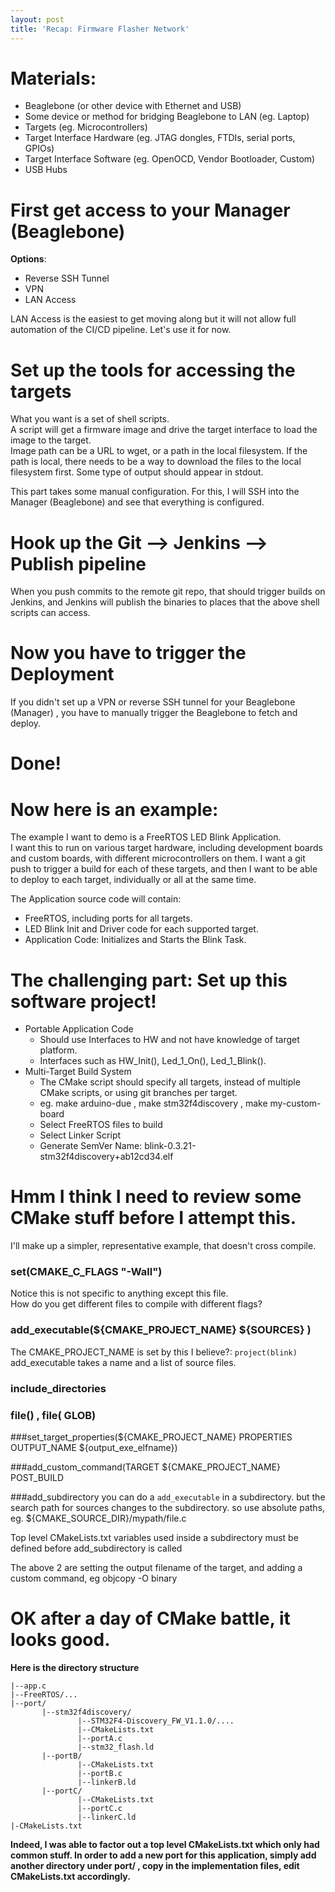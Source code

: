 ```yaml
---
layout: post
title: 'Recap: Firmware Flasher Network'
---
```

# Materials:
* Beaglebone (or other device with Ethernet and USB)
* Some device or method for bridging Beaglebone to LAN (eg. Laptop)
* Targets (eg. Microcontrollers)
* Target Interface Hardware (eg. JTAG dongles, FTDIs, serial ports, GPIOs)
* Target Interface Software (eg. OpenOCD, Vendor Bootloader, Custom)
* USB Hubs

# First get access to your Manager (Beaglebone)
**Options**:  
* Reverse SSH Tunnel
* VPN
* LAN Access
  
LAN Access is the easiest to get moving along but it will not allow full automation of the CI/CD pipeline.  Let's use it for now.  
  
# Set up the tools for accessing the targets
What you want is a set of shell scripts.  
A script will get a firmware image and drive the target interface to load the image to the target.  
Image path can be a URL to wget, or a path in the local filesystem.  If the path is local, there needs to be a way to download the files to the local filesystem first.
Some type of output should appear in stdout.
  
This part takes some manual configuration.  For this, I will SSH into the Manager (Beaglebone) and see that everything is configured.
  
# Hook up the Git --> Jenkins --> Publish pipeline
When you push commits to the remote git repo, that should trigger
builds on Jenkins, and Jenkins will publish the binaries
to places that the above shell scripts can access.
  
# Now you have to trigger the Deployment
If you didn't set up a VPN or reverse SSH tunnel for your Beaglebone (Manager) , you have to manually trigger the Beaglebone to fetch and deploy.
  
# Done!  
# Now here is an example:
  
The example I want to demo is a FreeRTOS LED Blink Application.  
I want this to run on various target hardware, including
development boards and custom boards, with different microcontrollers on them.  I want a git push to trigger a build for each of these targets, and then I want to be able to deploy to each target, individually or all at the same time.


The Application source code will contain:  
* FreeRTOS, including ports for all targets.
* LED Blink Init and Driver code for each supported target.
* Application Code: Initializes and Starts the Blink Task.
  
# The challenging part:  Set up this software project!
* Portable Application Code
    * Should use Interfaces to HW and not have knowledge of target platform.
    * Interfaces such as HW_Init(), Led_1_On(), Led_1_Blink().
* Multi-Target Build System
    * The CMake script should specify all targets, instead of multiple CMake scripts, or using git branches per target.
    * eg. make arduino-due , make stm32f4discovery , make my-custom-board
    * Select FreeRTOS files to build
    * Select Linker Script
    * Generate SemVer Name:  blink-0.3.21-stm32f4discovery+ab12cd34.elf
  
  
# Hmm I think I need to review some CMake stuff before I attempt this.
I'll make up a simpler, representative example, that doesn't cross compile.  
### set(CMAKE_C_FLAGS "-Wall")
Notice this is not specific to anything except this file.  
How do you get different files to compile with different flags?
### add_executable(${CMAKE_PROJECT_NAME} ${SOURCES} )
The CMAKE_PROJECT_NAME is set by this I believe?: `project(blink)`  
add_executable takes a name and a list of source files.  

### include_directories
### file() , file( GLOB)
###set_target_properties(${CMAKE_PROJECT_NAME} PROPERTIES OUTPUT_NAME ${output_exe_elfname})

###add_custom_command(TARGET ${CMAKE_PROJECT_NAME} POST_BUILD

###add_subdirectory
you can do a `add_executable` in a subdirectory.
but the search path for sources changes to the subdirectory.
so use absolute paths, eg. ${CMAKE_SOURCE_DIR}/mypath/file.c
  
Top level CMakeLists.txt variables used inside a subdirectory
must be defined before add_subdirectory is called
  
The above 2 are setting the output filename of the target, and adding a custom command, eg objcopy -O binary 
  
# OK after a day of CMake battle, it looks good.
**Here is the directory structure**
```
|--app.c
|--FreeRTOS/...
|--port/
       |--stm32f4discovery/
               |--STM32F4-Discovery_FW_V1.1.0/....
               |--CMakeLists.txt
               |--portA.c
               |--stm32_flash.ld
       |--portB/
               |--CMakeLists.txt
               |--portB.c
               |--linkerB.ld
       |--portC/
               |--CMakeLists.txt
               |--portC.c
               |--linkerC.ld
|-CMakeLists.txt
```
  
**Indeed, I was able to factor out a top level 
CMakeLists.txt which only had common stuff.
In order to add a new port for this application,
simply add another directory under port/ ,
copy in the implementation files, 
edit CMakeLists.txt accordingly.**

